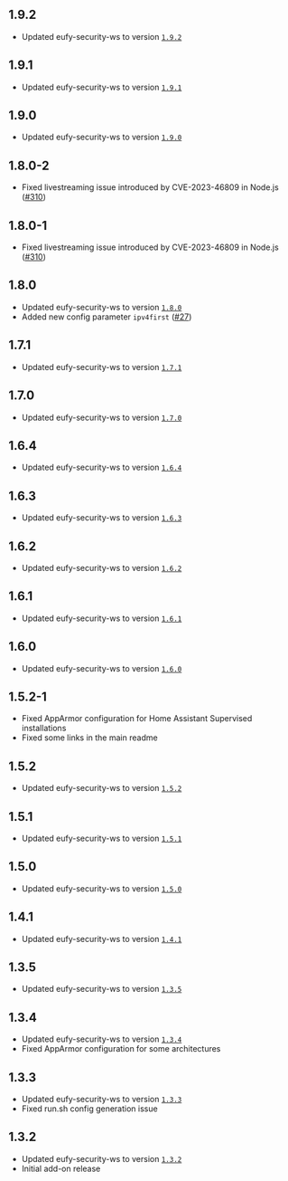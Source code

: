 ## 1.9.2
- Updated eufy-security-ws to version [`1.9.2`](https://github.com/jarodwilson/eufy-security-ws/releases/tag/1.9.2)

## 1.9.1

- Updated eufy-security-ws to version [`1.9.1`](https://github.com/bropat/eufy-security-ws/releases/tag/1.9.1)

## 1.9.0

- Updated eufy-security-ws to version [`1.9.0`](https://github.com/bropat/eufy-security-ws/releases/tag/1.9.0)

## 1.8.0-2

- Fixed livestreaming issue introduced by CVE-2023-46809 in Node.js ([#310](https://github.com/bropat/eufy-security-ws/issues/310))

## 1.8.0-1

- Fixed livestreaming issue introduced by CVE-2023-46809 in Node.js ([#310](https://github.com/bropat/eufy-security-ws/issues/310))

## 1.8.0

- Updated eufy-security-ws to version [`1.8.0`](https://github.com/bropat/eufy-security-ws/releases/tag/1.8.0)
- Added new config parameter `ipv4first` ([#27](https://github.com/bropat/hassio-eufy-security-ws/pull/27))

## 1.7.1

- Updated eufy-security-ws to version [`1.7.1`](https://github.com/bropat/eufy-security-ws/releases/tag/1.7.1)

## 1.7.0

- Updated eufy-security-ws to version [`1.7.0`](https://github.com/bropat/eufy-security-ws/releases/tag/1.7.0)

## 1.6.4

- Updated eufy-security-ws to version [`1.6.4`](https://github.com/bropat/eufy-security-ws/releases/tag/1.6.4)

## 1.6.3

- Updated eufy-security-ws to version [`1.6.3`](https://github.com/bropat/eufy-security-ws/releases/tag/1.6.3)

## 1.6.2

- Updated eufy-security-ws to version [`1.6.2`](https://github.com/bropat/eufy-security-ws/releases/tag/1.6.2)

## 1.6.1

- Updated eufy-security-ws to version [`1.6.1`](https://github.com/bropat/eufy-security-ws/releases/tag/1.6.1)

## 1.6.0

- Updated eufy-security-ws to version [`1.6.0`](https://github.com/bropat/eufy-security-ws/releases/tag/1.6.0)

## 1.5.2-1

- Fixed AppArmor configuration for Home Assistant Supervised installations
- Fixed some links in the main readme

## 1.5.2

- Updated eufy-security-ws to version [`1.5.2`](https://github.com/bropat/eufy-security-ws/releases/tag/1.5.2)

## 1.5.1

- Updated eufy-security-ws to version [`1.5.1`](https://github.com/bropat/eufy-security-ws/releases/tag/1.5.1)

## 1.5.0

- Updated eufy-security-ws to version [`1.5.0`](https://github.com/bropat/eufy-security-ws/releases/tag/1.5.0)

## 1.4.1

- Updated eufy-security-ws to version [`1.4.1`](https://github.com/bropat/eufy-security-ws/releases/tag/1.4.1)

## 1.3.5

- Updated eufy-security-ws to version [`1.3.5`](https://github.com/bropat/eufy-security-ws/releases/tag/1.3.5)

## 1.3.4

- Updated eufy-security-ws to version [`1.3.4`](https://github.com/bropat/eufy-security-ws/releases/tag/1.3.4)
- Fixed AppArmor configuration for some architectures

## 1.3.3

- Updated eufy-security-ws to version [`1.3.3`](https://github.com/bropat/eufy-security-ws/releases/tag/1.3.3)
- Fixed run.sh config generation issue

## 1.3.2

- Updated eufy-security-ws to version [`1.3.2`](https://github.com/bropat/eufy-security-ws/releases/tag/1.3.2)
- Initial add-on release
